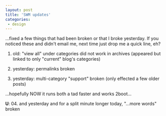 ```yaml
---
layout: post
title: 'SWM updates'
categories:
 - design
---
```


...fixed a few things that had been broken or that I broke yesterday. If you noticed these and didn't email me, next time just drop me a quick line, eh?



01. old: "view all" under categories did not work in archives (appeared but linked to only "current" blog's categories)

02. yesterday: permalinks broken

03. yesterday: multi-category "support" broken (only effected a few older posts)



...hopefully NOW it runs both a tad faster and works 2boot...



<b>U</b>: 04. and yesterday and for a split minute longer today, "...more words" broken

